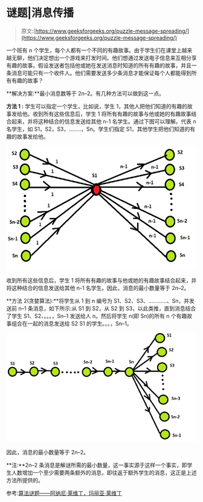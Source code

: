 # 谜题|消息传播

> 原文:[https://www.geeksforgeeks.org/puzzle-message-spreading/](https://www.geeksforgeeks.org/puzzle-message-spreading/)

一个班有 n 个学生，每个人都有一个不同的有趣故事。由于学生们在课堂上越来越无聊，他们决定想出一个游戏来打发时间。他们想通过发送电子信息来互相分享有趣的故事。假设发送者包括他或她在发送消息时知道的所有有趣的故事，并且一条消息可能只有一个收件人。他们需要发送多少条消息才能保证每个人都能得到所有有趣的故事？

**解决方案:**最小消息数等于 2n–2。有几种方法可以做到这一点。

**方法 1 :** 学生可以指定一个学生，比如说，学生 1，其他人把他们知道的有趣的故事发给他。收到所有这些信息后，学生 1 将所有有趣的故事与他或她的有趣故事结合起来，并将这种结合的信息发送给其他 n-1 名学生。通过下图可以理解。代表 n 名学生，如 S1，S2，S3，……..，Sn。学生们指定 S1，其他学生把他们知道的有趣的故事发给他。

![](img/c0bf11f8e1aa027cca36ce940efbce91.png)

收到所有这些信息后，学生 1 将所有有趣的故事与他或她的有趣故事结合起来，并将这种结合的信息发送给其他 n-1 名学生。因此，消息的最小数量等于 2n–2。

**方法 2(贪婪算法):**将学生从 1 到 n 编号为 S1、S2、S3、…………、Sn，并发送前 n–1 条消息，如下所示:从 S1 到 S2，从 S2 到 S3，以此类推，直到消息结合了学生 S1、S2、。。。，Sn–1 发送给人 n。然后将学生 n(即 Sn)的所有 n 个有趣故事组合在一起的消息发送给 S2 S1 的学生。。。，Sn–1。

![](img/40714eb0810dc1b7f580bed7005520e9.png)

因此，消息的最小数量等于 2n–2。

**注:**2n–2 条消息是解谜所需的最小数量，这一事实源于这样一个事实，即学生人数增加一个至少需要两条额外的消息，即往返于额外学生的消息，这正是上述方法所提供的。

参考:[算法谜题——阿纳尼·莱维丁，玛丽亚·莱维丁](https://www.amazon.in/Algorithmic-Puzzles-Anany-Levitin/dp/0199740445)